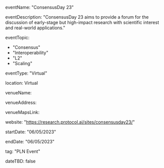 <!--- the name of your track or event and its mandatory -->
eventName: "ConsensusDay 23"

<!--- short description of your track or event limiting to 100-150 characters -->
eventDescription: "ConsensusDay 23 aims to provide a forum for the discussion of early-stage but high-impact research with scientific interest and real-world applications."

<!--- topics will show up as labels on the event card.Only a maximum of 4 tags will be displayed on the event card. Some referneces for topics - Blockchain, Web3, Cryptocurrency, Tech Taks,Workshop etc.-->
eventTopic: 
  - "Consensus"
  - "Interoperability"
  - "L2"
  - "Scaling"

<!--- Type of the event: Please choose one among the below options or just leave it blank-->
eventType: "Virtual"

<!--- Specify the location of the event.If you aren't sure about the location then mention "Location TBD" -->
location: Virtual

<!--- the event venue name (will show up on the event card) or just leave it blank-->
venueName: 

<!--- the event venue address (will show up on a map) or just leave it blank-->
venueAddress: 

<!--- the event venue Map link (will show up on a map) or just leave it blank-->
venueMapsLink: 

<!--- make sure to have all the relevant information: dates, venue, program, ticketing (if any), etc. or just leave it blank-->
website: "https://research.protocol.ai/sites/consensusday23/"

<!--- the start date of the event , date format is MM/DD/YYYY eg: if it is February 16th 2023 => 02/16/2023-->
startDate: "06/05/2023"

<!--- the end date of the event , date format is MM/DD/YYYY eg: if it is February 18th 2023 => 02/18/2023-->
endDate: "06/05/2023"

<!--- Mention any one of the event types. Don't leave it blank. -->
tag: "PLN Event"

<!--- If you don't have concrete dates, add the approximate dates & set dateTBD: true.-->
dateTBD: false